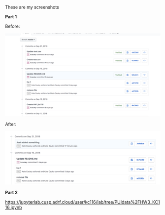 These are my screenshots

**Part 1**

Before:

![Alt text](../HW3_kc116/commit.png)

After:

![Alt text](../HW3_kc116/commit2.png)


**Part 2**

https://jupyterlab.cusp.adrf.cloud/user/kc116/lab/tree/PUIdata%2FHW3_KC116.ipynb

